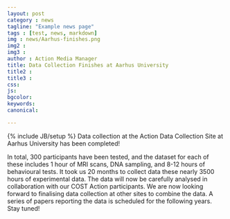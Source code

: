```yaml
---
layout: post
category : news
tagline: "Example news page"
tags : [test, news, markdown]
img : news/Aarhus-finishes.png
img2 :
img3 :
author : Action Media Manager
title: Data Collection Finishes at Aarhus University
title2 :
title3 :
css:
js:
bgcolor:
keywords:
canonical:

---
```

{% include JB/setup %}
Data collection at the Action Data Collection Site at Aarhus University has been completed!  

<!--more-->

In total, 300 participants have been tested, and the dataset for each of these includes 1 hour of MRI scans, DNA sampling, and 8-12 hours of behavioural tests. It took us 20 months to collect data these nearly 3500 hours of experimental data. The data will now be carefully analysed in collaboration with our COST Action participants. We are now looking forward to finalising data collection at other sites to combine the data. A series of papers reporting the data is scheduled for the following years. Stay tuned!
